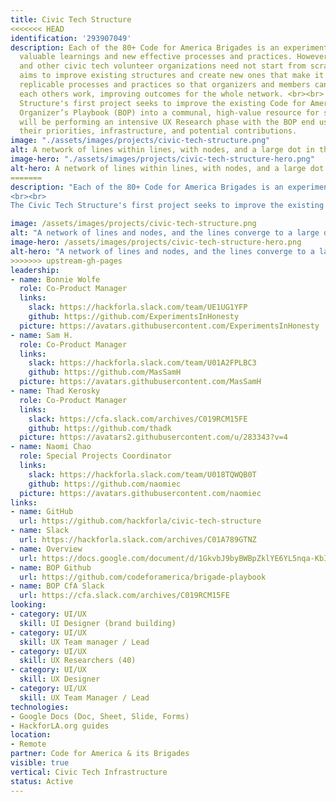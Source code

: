 ```yaml
---
title: Civic Tech Structure
<<<<<<< HEAD
identification: '293907049'
description: Each of the 80+ Code for America Brigades is an experiment which generates
  valuable learnings and new effective processes and practices. However, Brigades
  and other civic tech volunteer organizations need not start from scratch. This project
  aims to improve existing structures and create new ones that make it easier to share
  replicable processes and practices so that organizers and members can iterate on
  each others work, improving outcomes for the whole network. <br><br> The Civic Tech
  Structure's first project seeks to improve the existing Code for America Brigade
  Organizer’s Playbook (BOP) into a communal, high-value resource for sharing. We
  will be performing an intensive UX Research phase with the BOP end users to understand
  their priorities, infrastructure, and potential contributions.
image: "./assets/images/projects/civic-tech-structure.png"
alt: A network of lines within lines, with nodes, and a large dot in the center.
image-hero: "./assets/images/projects/civic-tech-structure-hero.png"
alt-hero: A network of lines within lines, with nodes, and a large dot in the center.
=======
description: "Each of the 80+ Code for America Brigades is an experiment which generates valuable learnings and new effective processes and practices. However, Brigades and other civic tech volunteer organizations need not start from scratch. This project aims to improve existing structures and create new ones that make it easier to share replicable processes and practices so that organizers and members can iterate on each others work, improving outcomes for the whole network.
<br><br>
The Civic Tech Structure's first project seeks to improve the existing Code for America Brigade Organizer’s Playbook (BOP) into a communal, high-value resource for sharing. We will be performing an intensive UX Research phase with the BOP end users to understand their priorities, infrastructure, and potential contributions."

image: /assets/images/projects/civic-tech-structure.png
alt: "A network of lines and nodes, and the lines converge to a large dot in the center."
image-hero: /assets/images/projects/civic-tech-structure-hero.png
alt-hero: "A network of lines and nodes, and the lines converge to a large dot in the center."
>>>>>>> upstream-gh-pages
leadership:
- name: Bonnie Wolfe
  role: Co-Product Manager
  links:
    slack: https://hackforla.slack.com/team/UE1UG1YFP
    github: https://github.com/ExperimentsInHonesty
  picture: https://avatars.githubusercontent.com/ExperimentsInHonesty
- name: Sam H.
  role: Co-Product Manager
  links:
    slack: https://hackforla.slack.com/team/U01A2FPLBC3
    github: https://github.com/MasSamH
  picture: https://avatars.githubusercontent.com/MasSamH
- name: Thad Kerosky
  role: Co-Product Manager
  links:
    slack: https://cfa.slack.com/archives/C019RCM15FE
    github: https://github.com/thadk
  picture: https://avatars2.githubusercontent.com/u/283343?v=4
- name: Naomi Chao
  role: Special Projects Coordinator
  links:
    slack: https://hackforla.slack.com/team/U018TQWQB0T
    github: https://github.com/naomiec
  picture: https://avatars.githubusercontent.com/naomiec
links:
- name: GitHub
  url: https://github.com/hackforla/civic-tech-structure
- name: Slack
  url: https://hackforla.slack.com/archives/C01A789GTNZ
- name: Overview
  url: https://docs.google.com/document/d/1GkvbJ9byBWBpZklYE6YL5nqa-KbIRz32PnMCeroV_1g/edit?usp=sharing
- name: BOP Github
  url: https://github.com/codeforamerica/brigade-playbook
- name: BOP CfA Slack
  url: https://cfa.slack.com/archives/C019RCM15FE
looking:
- category: UI/UX
  skill: UI Designer (brand building)
- category: UI/UX
  skill: UX Team manager / Lead
- category: UI/UX
  skill: UX Researchers (40)
- category: UI/UX
  skill: UX Designer
- category: UI/UX
  skill: UX Team Manager / Lead
technologies:
- Google Docs (Doc, Sheet, Slide, Forms)
- HackforLA.org guides
location:
- Remote
partner: Code for America & its Brigades
visible: true
vertical: Civic Tech Infrastructure
status: Active
---
```


